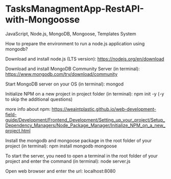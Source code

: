 # TasksManagmentApp-RestAPI-with-Mongoosse

JavaScript, Node.js, MongoDB, Mongoose, Templates System

How to prepare the environment to run a node.js application using mongodb?

Download and install node.js (LTS version): https://nodejs.org/en/download

Download and install MongoDB Community Server (in terminal): https://www.mongodb.com/try/download/community

Start MongoDB server on your OS (in terminal): mongod

Initialize NPM on a new project in project folder (in terminal):
npm init -y (-y to skip the additional questions)

more info about npm: https://weaintplastic.github.io/web-development-field-guide/Development/Frontend_Development/Setting_up_your_project/Setup_Dependency_Managers/Node_Package_Manager/Initialize_NPM_on_a_new_project.html

Install the mongodb and mongoose package in the root folder of your project (in terminal):
npm install mongodb mongoose

To start the server, you need to open a terminal in the root folder of your project and enter the command (in terminal):
node server.js

Open web browser and enter the url: localhost:8080
